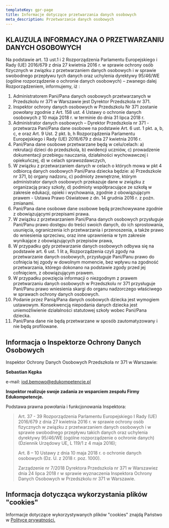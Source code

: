 ```yaml
---
templateKey: gpr-page
title: Informacje dotyczące przetwarzania danych osobowych
meta_description: Przetwarzanie danych osobowych
---
```

## **KLAUZULA INFORMACYJNA O PRZETWARZANIU DANYCH OSOBOWYCH**

Na podstawie art. 13 ust.1 i 2 Rozporządzenia Parlamentu Europejskiego i Rady (UE) 2016/679 z dnia 27 kwietnia 2016 r. w sprawie ochrony osób fizycznych w związku z przetwarzaniem danych osobowych i w sprawie swobodnego przepływu tych danych oraz uchylenia dyrektywy 95/46/WE (ogólne rozporządzenie o ochronie danych osobowych) – zwanego dalej Rozporządzeniem, informujemy, iż :

1. Administratorem Pani/Pana danych osobowych przetwarzanych w Przedszkolu nr 371 w Warszawie jest Dyrektor Przedszkola nr 371.
2. Inspektor ochrony danych osobowych w Przedszkolu Nr 371 zostanie powołany zgodnie z Art. 158 ust. 4 Ustawy o ochronie danych osobowych z 10 maja 2018 r. w terminie do dnia 31 lipca 2018 r.
3. Administrator danych osobowych – Dyrektor Przedszkola nr 371 - przetwarza Pani/Pana dane osobowe na podstawie Art. 6 ust. 1 pkt. a, b, c, e oraz Art. 9 Ust. 2 pkt. b, h Rozporządzenia Parlamentu Europejskiego i Rady (UE) 2016/679 z dnia 27 kwietnia 2016 r.
4. Pani/Pana dane osobowe przetwarzane będą w celu/celach:
   a) rekrutacji dzieci do przedszkola,
   b) ewidencji uczniów,
   c) prowadzenie dokumentacji przebiegu nauczania, działalności wychowawczej i opiekuńczej,
   d) w celach sprawozdawczych,
5. W związku z przetwarzaniem danych w celach o których mowa w pkt 4 odbiorcą danych osobowych Pani/Pana dziecka będzie:
   a) Przedszkole nr 371,
   b) organy nadzoru,
   c) podmioty zewnętrzne, którym administrator danych osobowych przekazuje dane w związku z organizacją pracy szkoły,
   d) podmioty współpracujące ze szkołą w zakresie edukacji, opieki i wychowania, zgodnie z obowiązującym prawem - Ustawa Prawo Oświatowe z dn. 14 grudnia 2016 r. z poźn. zmianami.
6. Pani/Pana dane osobowe dane osobowe będą przechowywane zgodnie z obowiązującymi przepisami prawa.
7. W związku z przetwarzaniem Pani/Pana danych osobowych przysługuje Pani/Panu prawo dostępu do treści swoich danych, do ich sprostowania, usunięcia, ograniczenia ich przetwarzania i przenoszenia, a także prawo do wniesienia sprzeciwu, oraz inne uprawnienia w tym zakresie wynikające z obowiązujących przepisów prawa,
8. W przypadku gdy przetwarzanie danych osobowych odbywa się na podstawie art. 6 ust. 1 lit a, Rozporządzenia czyli zgody na przetwarzanie danych osobowych, przysługuje Pani/Panu prawo do cofnięcia tej zgody w dowolnym momencie, bez wpływu na zgodność przetwarzania, którego dokonano na podstawie zgody przed jej cofnięciem, z obowiązującym prawem.
9. W przypadku powzięcia informacji o niezgodnym z prawem przetwarzaniu danych osobowych w Przedszkolu nr 371 przysługuje Pani/Panu prawo wniesienia skargi do organu nadzorczego właściwego w sprawach ochrony danych osobowych.
10. Podanie przez Panią/Pana danych osobowych dziecka jest wymogiem ustawowym. Konsekwencją niepodania danych dziecka jest uniemożliwienie działalności statutowej szkoły wobec Pani/Pana dziecka.
11. Pani/Pana dane nie będą przetwarzane w sposób zautomatyzowany i nie będą profilowane.

## Informacja o Inspektorze Ochrony Danych Osobowych

Inspektor Ochrony Danych Osobowych Przedszkola nr 371 w Warszawie:

**Sebastian Kępka**

e-mail: iod.bemowo@edukompetencje.pl

**Inspektor realizuje swoje zadania ze wsparciem zespołu Firmy Edukompetencje.**

Podstawa prawna powołania i funkcjonowania Inspektora:

> Art. 37 - 39 Rozporządzenia Parlamentu Europejskiego I Rady (UE) 2016/679 z dnia 27 kwietnia 2016 r. w sprawie ochrony osób fizycznych w związku z przetwarzaniem danych osobowych i w sprawie swobodnego przepływu takich danych oraz uchylenia dyrektywy 95/46/WE (ogólne rozporządzenie o ochronie danych) (Dziennik Urzędowy UE, L 119/1 z 4 maja 2016);
>
> Art. 8 – 10 Ustawy z dnia 10 maja 2018 r. o ochronie danych osobowych (Dz. U. z 2018 r. poz. 1000).
>
> Zarządzenie nr 7/2018 Dyrektora Przedszkola nr 371 w Warszawiez dnia 24 lipca 2018 r w sprawie wyznaczenia Inspektora Ochrony Danych Osobowych w Przedszkolu nr 371 w Warszawie.

## Informacja dotycząca wykorzystania plików "cookies"

Informacje dotyczące wykorzystywanych plików "cookies" znajdą Państwo w [Polityce prywatności.](/polityka-prywatności)
